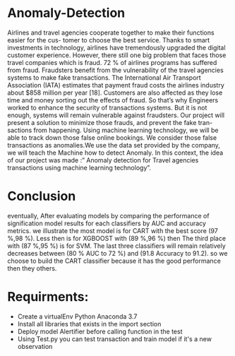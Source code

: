 # Anomaly-Detection

Airlines and travel agencies cooperate together to make their functions easier for the cus-
tomer to choose the best service. Thanks to smart investments in technology, airlines have
tremendously upgraded the digital customer experience. However, there still one big problem
that faces those travel companies which is fraud. 72 % of airlines programs has suffered from
fraud. Fraudsters benefit from the vulnerability of the travel agencies systems to make fake
transactions.
The International Air Transport Association (IATA) estimates that payment fraud costs
the airlines industry about $858 million per year [18]. Customers are also affected as they lose
time and money sorting out the effects of fraud. So that’s why Engineers worked to enhance
the security of transactions systems. But it is not enough, systems will remain vulnerable
against fraudsters.
Our project will present a solution to minimize those frauds, and prevent the fake tran-
sactions from happening. Using machine learning technology, we will be able to track down
those false online bookings. We consider those false transactions as anomalies.We use the
data set provided by the company, we will teach the Machine how to detect Anomaly.
In this context, the idea of our project was made :” Anomaly detection for Travel agencies
transactions using machine learning technology”.

# Conclusion 

eventually, After evaluating models by comparing the performance of signification model results for
each classifiers by AUC and accuracy metrics. we illustrate the most model is for
CART with the best score (97 %,98 %). Less then is for XGBOOST with (89 %,96 %) then
The third place with (87 %,95 %) is for SVM. The last three classifiers will remain relatively
decreases between (80 % AUC to 72 %) and (91.8 Accuracy to 91.2).
so we choose to build the CART classifier because it has the good performance then they
others.


# Requirments: 
- Create a virtualEnv Python Anaconda 3.7
- Install all libraries that exists in the import section
- Deploy model Alertifier before calling function in the test
- Using Test.py you can test transaction and train model if it's a new observation

